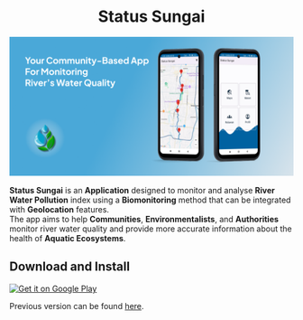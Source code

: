 <h1 align="center">Status Sungai</h1>
<div align="center">
    <img src="/docs/app-banner.png" alt="Your community-based app for monitoring river's water quality"/>
</div>

**Status Sungai** is an **Application** designed to monitor and analyse **River Water Pollution** index using a **Biomonitoring** method that can be integrated with **Geolocation** features. <br>
The app aims to help **Communities**, **Environmentalists**, and **Authorities** monitor river water quality and provide more accurate information about the health of **Aquatic Ecosystems**.

## Download and Install
<a href="https://play.google.com/store/apps/details?id=com.statussungai.android" target="_blank" align="left">
  <img src="https://play.google.com/intl/en/badges/images/badge_new.png" alt="Get it on Google Play" height="30" />
</a>
<br>

Previous version can be found [here](https://github.com/fnakhsan/status-sungai-deprecated).
